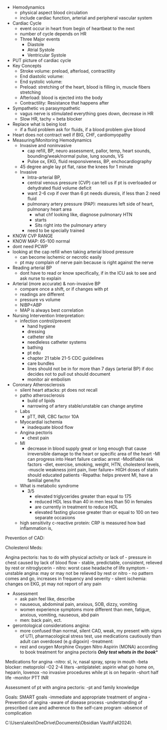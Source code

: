 - Hemodynamics
	- physical aspect blood circulation
	- include cardiac function, arterial and peripheral vascular system
- Cardiac Cycle
	- event occur in heart from begin of heartbeat to the next
	- number of cycle depends on HR
	- Three Major events
		- Diastole
		- Atrial Systole
		- Ventricular Systole 
- PUT picture of cardiac cycle
- Key Concepts
	- Stroke volume: preload, afterload, contractility
	- End diastolic volume:
	- End systolic volume:
	- Preload: stretching of the heart, blood is filling in, muscle fibers stretching
	- Afterload: blood is ejected into the body 
	- Contractility: Resistance that happens after 
- Sympathetic vs parasympathetic 
	- vagus nerve is stimulated everything goes down, decrease in HR 
	- Slow HR, tachy = beta blocker
- Replace what is being lost
	- if a fluid problem ask for fluids, if a blood problem give blood
- Heart does not contract well if BIG, CHF, cardiomyopathy 
- Measuring/Monitoring Hemodynamics
	- Invasive and noninvasive 
		- cap refill, BP, neuro assessment, pallor, temp, heart sounds, bounding/weak/normal pulse, lung sounds, VS
		- Pulse ox, EKG, fluid responsiveness, BP, enchocardiography
	- 45 degree angle lay pt flat, raise the knees for 1 minute 
	- Invasive
		- Intra-arterial BP, 
		- central venous pressure (CVP) can tell us if pt is overloaded or dehydrated fluid volume deficit 
		- want 2-6 cvp if over than 6 pt needs diuresis,  if less than 2 need fluid
		- pulmonary artery pressure (PAP): measures left side of heart, pulmonary heart area
			- what chf looking like, diagnose pulmonary HTN 
			- starts 
			- Sits right into the pulmonary artery
		- need to be specially trained 
- KNOW CVP RANGE 
- KNOW MAP: 65-100 normal
- dont need PCWP 
- looking at the cap refill when taking arterial blood pressure
	- can become ischemic or necrotic easily 
	- pt may complain of nerve pain because is right against the nerve
- Reading arterial BP
	- dont have to read or know specifically, if in the ICU ask to see and ask nurse to explain
- Arterial (more accurate) & non-invasive BP
	- compare once a shift, or if changes with pt 
	- readings are different
	- pressure vs volume
	- NIBP<ABP
	- MAP is always best correlation
- Nursing Intervention Interpretation: 
	- infection control/prevent
		- hand hygiene
		- dressing
		- catheter site
		- needleless catheter systems 
		- bathing
		- pt edu
		- chapter 21 table 21-5 CDC guidelines
		- care bundles
		- lines should not be in for more than 7 days (arterial BP) if doc decides not to pull out  should document
		- monitor air embolism 
- Coronary Atherosclerosis 
	- silent heart attacks: pt does not recall
	- patho atherosclerosis
		- build of lipids
		- narrowing of artery stable/unstable can change anytime 
	- Labs 
		- pTT, INR, CBC factor 10A
	- Myocardial ischemia 
		- inadequate blood flow
	- Angina pectoris
		- chest pain
	- MI
		- decrease in blood supply great or long enough that cause irreversible damage to the heart or specific area of the heart
		-MI can progress into Heart failure cardiac arrest
	-Modifiable risk factors
		-diet, exercise, smoking, weight, HTN, cholesterol levels, 
	-muscle weakness joint pain, liver failure= HIGH doses of statin should educated patients
	-Repatha: helps prevent MI, have a familial gene/hx 
	- What is metabolic syndrome
		- 3/5
			- elevated triglycerides greater than equal to 175
			- reduced HDL less than 40 in men less than 50 in females
			- are currently in treatment to reduce HDL
			- elevated fasting glucose greater than or equal to 100 on two separate occasions 
	- high sensitivity c-reactive protein: CRP is measured how bad inflammation is, 

Prevention of CAD: 

Cholesterol Meds:

Angina pectoris: has to do with physical activity or lack of
	- pressure in chest caused by lack of blood flow 
	- stable, predictable, consistent, relieved by rest or nitroglycerin 
		- nitro: worst case headache of life symptom
	- unstable angina: may or may not be relieved by rest or nitro
		- no pattern comes and go, increases in frequency and severity 
	- silent ischemia: changes on EKG, pt may not report of any pain 
- Assessment
	- ask pain feel like, describe
	- nauseous, abdominal pain, anxious, SOB, dizzy, vomiting 
	- women experience symptoms more different than men, fatigue, anxious, vomiting, nauseous, abd pain
	- men: back pain, ect. 
- gerontological considerations angina: 
	- more confused than normal, silent CAD, weak, my present with signs of UTI, pharmacological stress test, use medications cautiously than adult can overdosed (e.g digoxin)
-treatment: 
	- rest and oxygen Morphine Oxygen Nitro Aspirin (MONA) according to book treatment for angina pectoris 
*********Only test whats in the book**********


Medications for angina
-nitro: sl, iv, nasal spray, spray in mouth
-beta blocker: metoprolol
-O2 2-4 liters
-antiplatelet: aspirin what go home on, heparin, lovenox
-no invasive procedures while pt is on heparin
	-short half life
	-monitor PTT INR


Assessment of pt with angina pectoris: 
-pt and family knowledge 

Goals: SMART goals 
-immediate and appropriate treatment of angina 
-Prevention of angina
-aware of disease process
-understanding of prescribed care and adherence to the self-care program
-absence of complication




		
C:\Users\alexi\OneDrive\Documents\Obsidian Vault\Fall2024\

